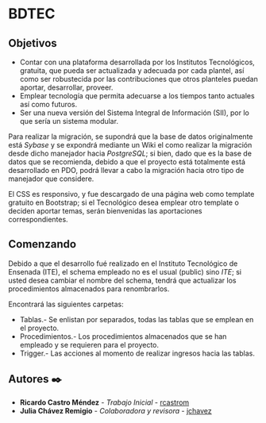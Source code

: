 # BDTEC
## Objetivos
* Contar con una plataforma desarrollada por los Institutos Tecnológicos, gratuita, que pueda ser actualizada y adecuada por cada plantel, así como 
ser robustecida por las contribuciones que otros planteles puedan aportar, desarrollar, proveer.
* Emplear tecnología que permita adecuarse a los tiempos tanto actuales así como futuros.
* Ser una nueva versión del Sistema Integral de Información (SII), por lo que sería un sistema modular.

Para realizar la migración, se supondrá que la base de datos originalmente está _Sybase_ y se expondrá mediante un Wiki el como realizar la migración 
desde dicho manejador hacia _PostgreSQL_; si bien, dado que es la base de datos que se recomienda, debido a que el proyecto está totalmente está 
desarrollado en PDO, podrá llevar a cabo la migración hacia otro tipo de manejador que considere.

El CSS es responsivo, y fue descargado de una página web como template gratuito en Bootstrap; si el Tecnológico desea emplear otro template o deciden aportar
temas, serán bienvenidas las aportaciones correspondientes.

## Comenzando
Debido a que el desarrollo fué realizado en el Instituto Tecnológico de Ensenada (ITE), el schema empleado no es el usual (public) sino _ITE_; si usted desea
cambiar el nombre del schema, tendrá que actualizar los procedimientos almacenados para renombrarlos.

Encontrará las siguientes carpetas:
* Tablas.- Se enlistan por separados, todas las tablas que se emplean en el proyecto.
* Procedimientos.- Los procedimientos almacenados que se han empleado y se requieren para el proyecto.
* Trigger.- Las acciones al momento de realizar ingresos hacia las tablas.

## Autores ✒️

* **Ricardo Castro Méndez** - *Trabajo Inicial* - [rcastrom](https://github.com/rcastrom)
* **Julia Chávez Remigio** - *Colaboradora y revisora* - [jchavez](mailto:jchavez@ite.edu.mx)


